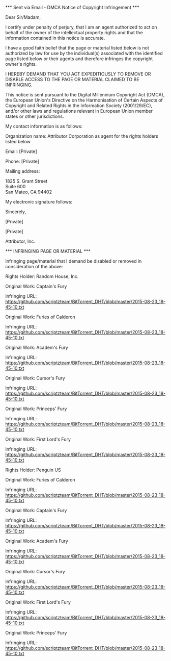 *** Sent via Email - DMCA Notice of Copyright Infringement ***

Dear Sir/Madam,

I certify under penalty of perjury, that I am an agent authorized to act on behalf of the owner of the intellectual property rights and that the information contained in this notice is accurate.

I have a good faith belief that the page or material listed below is not authorized by law for use by the individual(s) associated with the identified page listed below or their agents and therefore infringes the copyright owner's rights.

I HEREBY DEMAND THAT YOU ACT EXPEDITIOUSLY TO REMOVE OR DISABLE ACCESS TO THE PAGE OR MATERIAL CLAIMED TO BE INFRINGING.

This notice is sent pursuant to the Digital Millennium Copyright Act (DMCA), the European Union's Directive on the Harmonisation of Certain Aspects of Copyright and Related Rights in the Information Society (2001/29/EC), and/or other laws and regulations relevant in European Union member states or other jurisdictions.

My contact information is as follows:

Organization name: Attributor Corporation as agent for the rights holders listed below

Email: [Private]

Phone: [Private]

Mailing address:

1825 S. Grant Street  
Suite 600  
San Mateo, CA 94402

My electronic signature follows:

Sincerely,

[Private]

[Private]

Attributor, Inc.

*** INFRINGING PAGE OR MATERIAL ***

Infringing page/material that I demand be disabled or removed in consideration of the above:

Rights Holder: Random House, Inc.

Original Work: Captain's Fury

Infringing URL: https://github.com/scriptzteam/BitTorrent_DHT/blob/master/2015-08-23_18-45-10.txt

Original Work: Furies of Calderon

Infringing URL: https://github.com/scriptzteam/BitTorrent_DHT/blob/master/2015-08-23_18-45-10.txt

Original Work: Academ's Fury

Infringing URL: https://github.com/scriptzteam/BitTorrent_DHT/blob/master/2015-08-23_18-45-10.txt

Original Work: Cursor's Fury

Infringing URL: https://github.com/scriptzteam/BitTorrent_DHT/blob/master/2015-08-23_18-45-10.txt

Original Work: Princeps' Fury

Infringing URL: https://github.com/scriptzteam/BitTorrent_DHT/blob/master/2015-08-23_18-45-10.txt

Original Work: First Lord's Fury

Infringing URL: https://github.com/scriptzteam/BitTorrent_DHT/blob/master/2015-08-23_18-45-10.txt

Rights Holder: Penguin US

Original Work: Furies of Calderon

Infringing URL: https://github.com/scriptzteam/BitTorrent_DHT/blob/master/2015-08-23_18-45-10.txt

Original Work: Captain's Fury

Infringing URL: https://github.com/scriptzteam/BitTorrent_DHT/blob/master/2015-08-23_18-45-10.txt

Original Work: Academ's Fury

Infringing URL: https://github.com/scriptzteam/BitTorrent_DHT/blob/master/2015-08-23_18-45-10.txt

Original Work: Cursor's Fury

Infringing URL: https://github.com/scriptzteam/BitTorrent_DHT/blob/master/2015-08-23_18-45-10.txt

Original Work: First Lord's Fury

Infringing URL: https://github.com/scriptzteam/BitTorrent_DHT/blob/master/2015-08-23_18-45-10.txt

Original Work: Princeps' Fury

Infringing URL: https://github.com/scriptzteam/BitTorrent_DHT/blob/master/2015-08-23_18-45-10.txt
